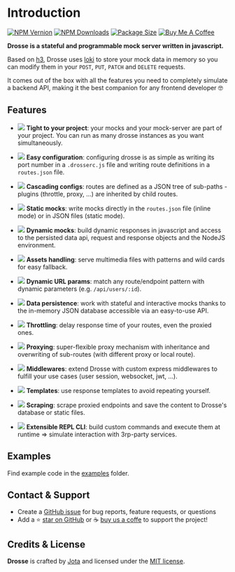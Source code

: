 # Introduction

[![NPM Vernion](https://flat.badgen.net/npm/v/@jota-one/drosse)](https://www.npmjs.com/package/@jota-one/drosse)
[![NPM Downloads](https://flat.badgen.net/npm/dt/@jota-one/drosse)](https://www.npmjs.com/package/@jota-one/drosse)
[![Package Size](https://flat.badgen.net/packagephobia/install/@jota-one/drosse)](https://packagephobia.now.sh/result?p=@jota-one/drosse)
[![Buy Me A Coffee][bmc-shield-src]][bmc-href]

<!-- Badges -->
[bmc-src]: https://bmc-cdn.nyc3.digitaloceanspaces.com/BMC-button-images/custom_images/orange_img.png
[bmc-href]: https://www.buymeacoffee.com/drosse
[bmc-shield-src]: https://img.shields.io/static/v1?message=Buy%20me%20a%20coffee&logo=buy-me-a-coffee&style=flat-square&label=Sponsor&logoColor=white&color=ff813f

**Drosse is a stateful and programmable mock server written in javascript.**

Based on [h3](https://github.com/unjs/h3), Drosse uses [loki](https://github.com/techfort/LokiJS)
to store your mock data in memory so you can modify them in your
`POST`, `PUT`, `PATCH` and `DELETE` requests.

It comes out of the box with all the features you need to completely simulate a backend API,
making it the best companion for any frontend developer 🤓

## Features

- ![](/_media/paperclip.svg) **Tight to your project**: your mocks and your mock-server are part of your project. You can run as many drosse instances as you want simultaneously.

- ![](/_media/configuration.svg) **Easy configuration**: configuring drosse is as simple as writing its port number in a `.drosserc.js` file and writing route definitions in a `routes.json` file.

- ![](/_media/cascading.svg) **Cascading configs**: routes are defined as a JSON tree of sub-paths - plugins (throttle, proxy, ...) are inherited by child routes.

- ![](/_media/static-mocks.svg) **Static mocks**: write mocks directly in the `routes.json` file (inline mode) or in JSON files (static mode).

- ![](/_media/dynamic-mocks.svg) **Dynamic mocks**: build dynamic responses in javascript and access to the persisted data api, request and response objects and the NodeJS environment.

- ![](/_media/assets.svg) **Assets handling**: serve multimedia files with patterns and wild cards for easy fallback.

- ![](/_media/url-param.svg) **Dynamic URL params**: match any route/endpoint pattern with dynamic parameters (e.g. `/api/users/:id`).

- ![](/_media/database.svg) **Data persistence**: work with stateful and interactive mocks thanks to the in-memory JSON database accessible via an easy-to-use API.

- ![](/_media/throttle.svg) **Throttling**: delay response time of your routes, even the proxied ones.

- ![](/_media/proxy.svg) **Proxying**: super-flexible proxy mechanism with inheritance and overwriting of sub-routes (with different proxy or local route).

- ![](/_media/middleware.svg) **Middlewares**: extend Drosse with custom express middlewares to fulfill your use cases (user session, websocket, jwt, ...).

- ![](/_media/template.svg) **Templates**: use response templates to avoid repeating yourself.

- ![](/_media/scrape.svg) **Scraping**: scrape proxied endpoints and save the content to Drosse's database or static files.

- ![](/_media/cli.svg) **Extensible REPL CLI**: build custom commands and execute them at runtime => simulate interaction with 3rp-party services.

## Examples
Find example code in the [examples](https://github.com/jota-one/drosse/tree/master/examples) folder.

## Contact & Support

- Create a [GitHub issue](https://github.com/jota-one/drosse/issues) for bug reports, feature requests, or questions
- Add a ⭐️ [star on GitHub](https://github.com/jota-one/drosse) or ☕️ [buy us a coffe](https://www.buymeacoffee.com/drosse) to support the project!

## Credits & License

**Drosse** is crafted by [Jota](https://jota.one) and licensed under the [MIT license](https://github.com/jota-one/drosse/blob/master/LICENSE).
